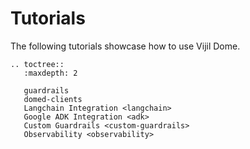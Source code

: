 # Tutorials

The following tutorials showcase how to use Vijil Dome.

```{eval-rst}
.. toctree::
   :maxdepth: 2

   guardrails
   domed-clients
   Langchain Integration <langchain>
   Google ADK Integration <adk>
   Custom Guardrails <custom-guardrails>
   Observability <observability>
```